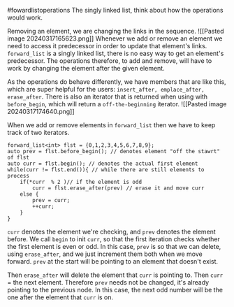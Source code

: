 #fowardlistoperations
The singly linked list, think about how the operations would work. 

Removing an element, we are changing the links in the sequence. 
![[Pasted image 20240317165623.png]]
Whenever we add or remove an element we need to access it predecessor in order to update that element's links. 
`forward_list` is a singly linked list, there is no easy way to get an element's predecessor. 
The operations therefore, to add and remove, will have to work by changing the element after the given element.

As the operations do behave differently, we have members that are like this, which are super helpful for the users: 
`insert_after, emplace_after, erase_after`.
There is also an iterator that is returned when using with `before_begin`, which will return a `off-the-beginning` iterator. 
![[Pasted image 20240317174640.png]]


When we add or remove elements in `forward_list` then we have to keep track of two iterators. 
```
forward_list<int> flst = {0,1,2,3,4,5,6,7,8,9};
auto prev = flst.before_begin(); // denotes element "off the stawrt" of flst
auto curr = flst.begin(); // denotes the actual first element
while(curr != flst.end()){ // while there are still elements to process
	if(*curr  % 2 )// if the element is odd
		curr = flst.erase_after(prev) // erase it and move curr
	else { 
		prev = curr;
		++curr;
	}
}
```

`curr` denotes the element we're checking, and `prev` denotes the element before. 
We call `begin` to init `curr`, so that the first iteration checks whether the first element is even or odd. In this case, `prev` is so that we can delete, using `erase_after`, and we just increment them both when we move forward. 
`prev` at the start will be pointing to an element that doesn't exist. 

Then `erase_after` will delete the element that `curr` is pointing to. Then `curr` = the next element. Therefore `prev` needs not be changed, it's already pointing to the previous node. 
In this case, the next odd number will be the one after the element that `curr` is on. 

